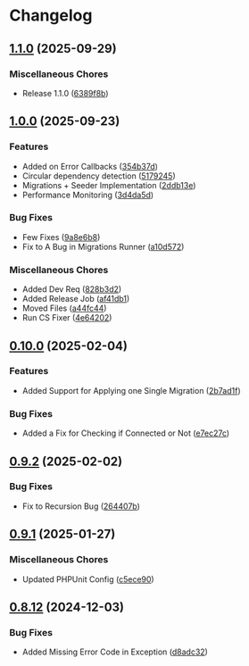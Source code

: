 # Changelog

## [1.1.0](https://github.com/WebFiori/database/compare/v1.0.0...v1.1.0) (2025-09-29)


### Miscellaneous Chores

* Release 1.1.0 ([6389f8b](https://github.com/WebFiori/database/commit/6389f8b762c1c56eb685fecd1c7328d0a1099fe6))

## [1.0.0](https://github.com/WebFiori/database/compare/v0.10.0...v1.0.0) (2025-09-23)


### Features

* Added on Error Callbacks ([354b37d](https://github.com/WebFiori/database/commit/354b37db7df25abb1e2493f04bc42cab1c57e0cf))
* Circular dependency detection ([5179245](https://github.com/WebFiori/database/commit/5179245cddc757d83533ca33cc574273c845bafe))
* Migrations + Seeder Implementation ([2ddb13e](https://github.com/WebFiori/database/commit/2ddb13e1c749058128478d61615a89f07f1e862a))
* Performance Monitoring ([3d4da5d](https://github.com/WebFiori/database/commit/3d4da5d051fdffe314d2554be36e9107de710391))


### Bug Fixes

* Few Fixes ([9a8e6b8](https://github.com/WebFiori/database/commit/9a8e6b84c6d45168791de5b7f5bc1f76d4263ad8))
* Fix to A Bug in Migrations Runner ([a10d572](https://github.com/WebFiori/database/commit/a10d5720ee505432aed8ea97f9b5e820203dd5d4))


### Miscellaneous Chores

* Added Dev Req ([828b3d2](https://github.com/WebFiori/database/commit/828b3d22335f55d9507abcfca8bfee9edc77f6c8))
* Added Release Job ([af41db1](https://github.com/WebFiori/database/commit/af41db1b294eccf294fa8387093609be5c1e2673))
* Moved Files ([a44fc44](https://github.com/WebFiori/database/commit/a44fc440567a5f9d8d0dbb2b4bad2683d285536d))
* Run CS Fixer ([4e64202](https://github.com/WebFiori/database/commit/4e642021d22b1842c441734e55a03b1cd0cb2e44))

## [0.10.0](https://github.com/WebFiori/database/compare/v0.9.2...v0.10.0) (2025-02-04)


### Features

* Added Support for Applying one Single Migration ([2b7ad1f](https://github.com/WebFiori/database/commit/2b7ad1f163b018b945e3aba8864ac9d2f59590fb))


### Bug Fixes

* Added a Fix for Checking if Connected or Not ([e7ec27c](https://github.com/WebFiori/database/commit/e7ec27c48d069a19fc1cb21f7acecbc39acea55b))

## [0.9.2](https://github.com/WebFiori/database/compare/v0.9.1...v0.9.2) (2025-02-02)


### Bug Fixes

* Fix to Recursion Bug ([264407b](https://github.com/WebFiori/database/commit/264407b5410e717f263f50c0ec28bd6a6ab1db20))

## [0.9.1](https://github.com/WebFiori/database/compare/v0.9.0...v0.9.1) (2025-01-27)


### Miscellaneous Chores

* Updated PHPUnit Config ([c5ece90](https://github.com/WebFiori/database/commit/c5ece9035211ad8f42b26d21922a8a4361bfa165))

## [0.8.12](https://github.com/WebFiori/database/compare/v0.8.11...v0.8.12) (2024-12-03)


### Bug Fixes

* Added Missing Error Code in Exception ([d8adc32](https://github.com/WebFiori/database/commit/d8adc321a6bfca7753f1c2539c391b5c12cd4795))
